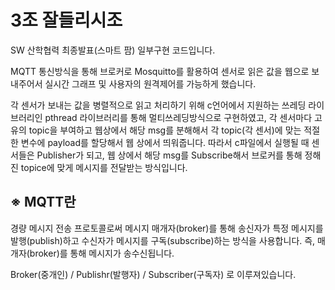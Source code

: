 # 3조 잘들리시조
SW 산학협력 최종발표(스마트 팜) 일부구현 코드입니다.

MQTT 통신방식을 통해 브로커로 Mosquitto를 활용하여 센서로 읽은 값을 웹으로 보내주어서 실시간 그래프 및 사용자의 원격제어를 가능하게 했습니다.

각 센서가 보내는 값을 병렬적으로 읽고 처리하기 위해 c언어에서 지원하는 쓰레딩 라이브러리인 pthread 라이브러리를 통해 멀티쓰레딩방식으로 구현하였고,
각 센서마다 고유의 topic을 부여하고 웹상에서 해당 msg를 분해해서 각 topic(각 센서)에 맞는 적절한 변수에 payload를 할당해서 웹 상에서 띄워줍니다.
따라서 c파일에서 실행될 때 센서들은 Publisher가 되고, 웹 상에서 해당 msg를 Subscribe해서 브로커를 통해 정해진 topice에 맞게 메시지를 전달받는 방식입니다.

## ※ MQTT란

경량 메시지 전송 프로토콜로써 
메시지 매개자(broker)를 통해 송신자가 특정 메시지를 발행(publish)하고 수신자가 메시지를 구독(subscribe)하는 방식을 사용합니다. 즉, 매개자(broker)를 통해 메시지가 송수신됩니다.

Broker(중개인) / Publishr(발행자) / Subscriber(구독자) 로 이루져있습니다.

